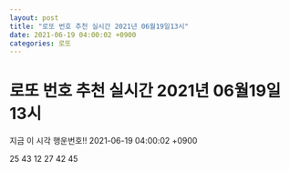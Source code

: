 ```yaml
---
layout: post
title: "로또 번호 추천 실시간 2021년 06월19일13시"
date: 2021-06-19 04:00:02 +0900
categories: 로또
---
```


# 로또 번호 추천 실시간 2021년 06월19일13시

지금 이 시각 행운번호!! 2021-06-19 04:00:02 +0900

 25  43  12  27  42  45 

